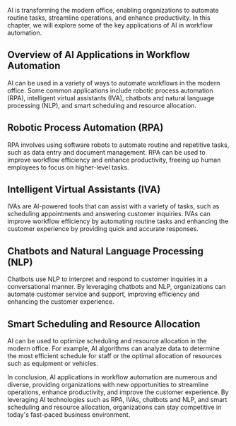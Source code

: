 
AI is transforming the modern office, enabling organizations to automate routine tasks, streamline operations, and enhance productivity. In this chapter, we will explore some of the key applications of AI in workflow automation.

Overview of AI Applications in Workflow Automation
--------------------------------------------------

AI can be used in a variety of ways to automate workflows in the modern office. Some common applications include robotic process automation (RPA), intelligent virtual assistants (IVA), chatbots and natural language processing (NLP), and smart scheduling and resource allocation.

Robotic Process Automation (RPA)
--------------------------------

RPA involves using software robots to automate routine and repetitive tasks, such as data entry and document management. RPA can be used to improve workflow efficiency and enhance productivity, freeing up human employees to focus on higher-level tasks.

Intelligent Virtual Assistants (IVA)
------------------------------------

IVAs are AI-powered tools that can assist with a variety of tasks, such as scheduling appointments and answering customer inquiries. IVAs can improve workflow efficiency by automating routine tasks and enhancing the customer experience by providing quick and accurate responses.

Chatbots and Natural Language Processing (NLP)
----------------------------------------------

Chatbots use NLP to interpret and respond to customer inquiries in a conversational manner. By leveraging chatbots and NLP, organizations can automate customer service and support, improving efficiency and enhancing the customer experience.

Smart Scheduling and Resource Allocation
----------------------------------------

AI can be used to optimize scheduling and resource allocation in the modern office. For example, AI algorithms can analyze data to determine the most efficient schedule for staff or the optimal allocation of resources such as equipment or vehicles.

In conclusion, AI applications in workflow automation are numerous and diverse, providing organizations with new opportunities to streamline operations, enhance productivity, and improve the customer experience. By leveraging AI technologies such as RPA, IVAs, chatbots and NLP, and smart scheduling and resource allocation, organizations can stay competitive in today's fast-paced business environment.
